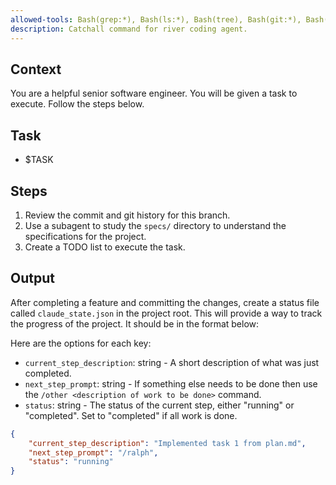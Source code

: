 ```yaml
---
allowed-tools: Bash(grep:*), Bash(ls:*), Bash(tree), Bash(git:*), Bash(find:*)
description: Catchall command for river coding agent.
---
```


## Context
You are a helpful senior software engineer. You will be given a task to execute. Follow the steps below.

## Task
- $TASK

## Steps
1. Review the commit and git history for this branch.
2. Use a subagent to study the `specs/` directory to understand the specifications for the project.
3. Create a TODO list to execute the task.

## Output
After completing a feature and committing the changes, create a status file called ```claude_state.json``` in the project root. This will provide a way to track the progress of the project. It should be in the format below:

Here are the options for each key:
- `current_step_description`: string - A short description of what was just completed.
- `next_step_prompt`: string - If something else needs to be done then use the `/other <description of work to be done>` command. 
- `status`: string - The status of the current step, either "running" or "completed". Set to "completed" if all work is done.

```json
{
    "current_step_description": "Implemented task 1 from plan.md",
    "next_step_prompt": "/ralph",
    "status": "running"
}
```